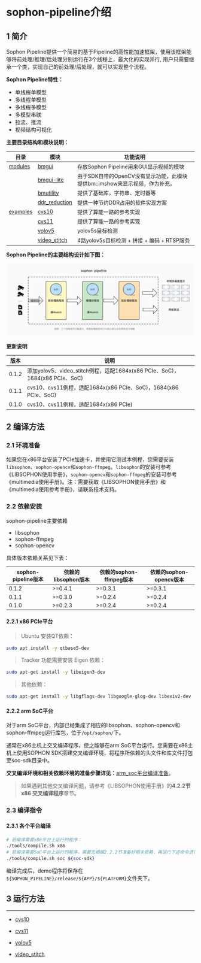 # sophon-pipeline介绍

## 1 简介

Sophon Pipeline提供一个简易的基于Pipeline的高性能加速框架，使用该框架能够将前处理/推理/后处理分别运行在3个线程上，最大化的实现并行, 用户只需要继承一个类，实现自己的前处理/后处理，就可以实现整个流程。

**Sophon Pipeline特性：**

- 单线程单模型
- 多线程单模型
- 多线程多模型
- 多模型串联
- 拉流、推流
- 视频结构可视化

**主要目录结构和模块说明：**

| 目录                   | 模块                                     | 功能说明                                                     |
| ---------------------- | ---------------------------------------- | ------------------------------------------------------------ |
| [modules](./modules)   | [bmgui](./modules/bmgui)                 | 存放Sophon Pipeline用来GUI显示视频的模块                     |
|                        | [bmgui-lite](./modules/bmgui-lite)       | 由于SDK自带的OpenCV没有显示功能，此模块提供bm::imshow来显示视频，作为补充。 |
|                        | [bmutility](./modules/bmutility)         | 提供了基础库，字符串、定时器等                               |
|                        | [ddr_reduction](./modules/ddr_reduction) | 提供一种节约DDR占用的软件实现方案                            |
| [examples](./examples) | [cvs10](./examples/cvs10)                | 提供了算能一路的参考实现                                     |
|                        | [cvs11](./examples/cvs11)                | 提供了算能一路的参考实现                                     |
|                        | [yolov5](./examples/yolov5)              | yolov5s目标检测                                              |
|                        | [video_stitch](./examples/video_stitch)  | 4路yolov5s目标检测 + 拼接 + 编码 + RTSP服务                  |

**Sophon Pipeline的主要结构设计如下图：** 

![**avatar**](./docs/pics/sophon-pipeline.jpg)

**更新说明**

| 版本  | 说明                                                         |
| ----- | ------------------------------------------------------------ |
| 0.1.2 | 添加yolov5、video_stitch例程，适配1684x(x86 PCIe、SoC)，1684(x86 PCIe、SoC) |
| 0.1.1 | cvs10、cvs11例程，适配1684x(x86 PCIe、SoC)，1684(x86 PCIe、SoC) |
| 0.1.0 | cvs10、cvs11例程，适配1684x(x86 PCIe)                        |

## 2 编译方法

### 2.1 环境准备

如果您在x86平台安装了PCIe加速卡，并使用它测试本例程，您需要安装 `libsophon`、`sophon-opencv`和`sophon-ffmpeg`。`libsophon`的安装可参考《LIBSOPHON使用手册》，`sophon-opencv`和`sophon-ffmpeg`的安装可参考《multimedia使用手册》。注：需要获取《LIBSOPHON使用手册》和《multimedia使用参考手册》，请联系技术支持。

### 2.2 依赖安装

sophon-pipeline主要依赖 

- libsophon
- sophon-ffmpeg
- sophon-opencv

具体版本依赖关系见下表：

| sophon-pipeline版本 | 依赖的libsophon版本 | 依赖的sophon-ffmpeg版本 | 依赖的sophon-opencv版本 |
| ------------------- | ------------------- | ----------------------- | ----------------------- |
| 0.1.2               | >=0.4.1             | >=0.3.1                 | >=0.3.1                 |
| 0.1.1               | >=0.3.0             | >=0.2.4                 | >=0.2.4                 |
| 0.1.0               | >=0.2.3             | >=0.2.4                 | >=0.2.4                 |

#### 2.2.1 x86 PCIe平台

> Ubuntu 安装QT依赖：
````bash
sudo apt install -y qtbase5-dev
````

> Tracker 功能需要安装 Eigen 依赖：
```bash
sudo apt-get install -y libeigen3-dev
```

> 其他依赖：

```bash
sudo apt-get install -y libgflags-dev libgoogle-glog-dev libexiv2-dev
```

#### 2.2.2 arm SoC平台

对于arm SoC平台，内部已经集成了相应的libsophon、sophon-opencv和sophon-ffmpeg运行库包，位于`/opt/sophon/`下。

通常在x86主机上交叉编译程序，使之能够在arm SoC平台运行。您需要在x86主机上使用SOPHON SDK搭建交叉编译环境，将程序所依赖的头文件和库文件打包至soc-sdk目录中。

**交叉编译环境和相关依赖环境的准备步骤详见：**[arm_soc平台编译准备](./docs/arm_soc.md)。

> 如果遇到其他交叉编译问题，请参考《LIBSOPHON使用手册》的**4.2.2节 x86 交叉编译程序**章节。

### 2.3 编译指令

#### 2.3.1 各个平台编译

```` bash
# 若编译需要x86平台上运行的程序：
./tools/compile.sh x86 
# 若编译需要SoC平台上运行的程序，需要先根据2.2.2节准备好相关依赖，再运行下述命令进行编译：
./tools/compile.sh soc ${soc-sdk} 
````

编译完成后，demo程序将保存在`${SOPHON_PIPELINE}/release/${APP}/${PLATFORM}`文件夹下。

## 3 运行方法

---
- [cvs10](./docs/cvs10.md)

- [cvs11](./docs/cvs11.md)

- [yolov5](./docs/yolov5.md)

- [video_stitch](./docs/video_stitch.md)
